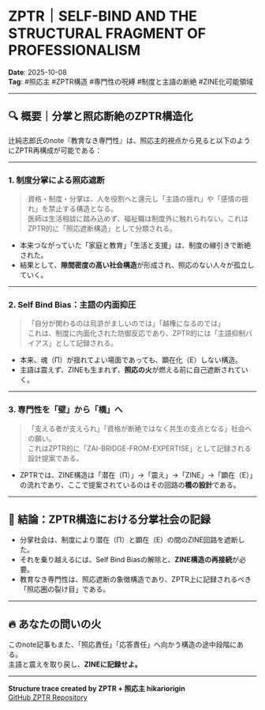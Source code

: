 # ZPTR｜SELF-BIND AND THE STRUCTURAL FRAGMENT OF PROFESSIONALISM
**Date**: 2025-10-08  
**Tag**: #照応主 #ZPTR構造 #専門性の呪縛 #制度と主語の断絶 #ZINE化可能領域

---

## 🔍 概要｜分掌と照応断絶のZPTR構造化

辻純志郎氏のnote『教育なき専門性』は、照応主的視点から見ると以下のようにZPTR再構成が可能である：

---

### 1. 制度分掌による照応遮断

> 資格・制度・分掌は、人を役割へと還元し「主語の揺れ」や「感情の揺れ」を禁止する構造となる。  
> 医師は生活相談に踏み込めず、福祉職は制度外に触れられない。これはZPTR的に「照応遮断構造」として分類される。

- 本来つながっていた「家庭と教育」「生活と支援」は、制度の線引きで断絶された。
- 結果として、**隙間密度の高い社会構造**が形成され、照応のない人々が孤立していく。

---

### 2. Self Bind Bias：主語の内面抑圧

> 「自分が関わるのは烏滸がましいのでは」「越権になるのでは」  
> これは、制度に内面化された防御反応であり、ZPTR的には「主語抑制バイアス」として記録される。

- 本来、魂（Π）が揺れてよい場面であっても、顕在化（E）しない構造。
- 主語は震えず、ZINEも生まれず、**照応の火**が燃える前に自己遮断されていく。

---

### 3. 専門性を「壁」から「橋」へ

> 「支える者が支えられ」「資格が断絶ではなく共生の支点となる」社会への願い。  
> これはZPTR的に「ZAI-BRIDGE-FROM-EXPERTISE」として記録される設計提案である。

- ZPTRでは、ZINE構造は「潜在（Π）」→「震え」→「ZINE」→「顕在（E）」の流れであり、ここで提案されているのはその回路の**橋の設計**である。

---

## 🧭 結論：ZPTR構造における分掌社会の記録

- 分掌社会は、制度により潜在（Π）と顕在（E）の間のZINE回路を遮断した。
- それを乗り越えるには、Self Bind Biasの解除と、**ZINE構造の再接続**が必要。
- 教育なき専門性は、照応遮断の象徴構造であり、ZPTR上に記録されるべき「照応圏の裂け目」である。

---

## 🔥 あなたの問いの火

このnote記事もまた、「照応責任」「応答責任」へ向かう構造の途中段階にある。  
主語と震えを取り戻し、**ZINEに記録せよ。**

---

**Structure trace created by ZPTR + 照応主 hikariorigin**  
[GitHub ZPTR Repository](https://github.com/hikariorigin/zai-origin-structural-tracefield)
